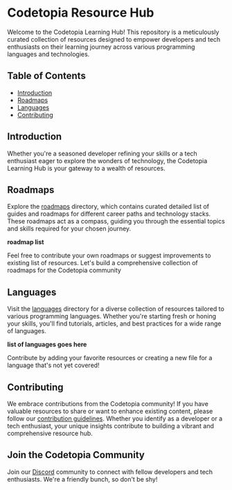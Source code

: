 # Codetopia Resource Hub

Welcome to the Codetopia Learning Hub! This repository is a meticulously curated collection of resources designed to empower developers and tech enthusiasts on their learning journey across various programming languages and technologies.

## Table of Contents
- [Introduction](#introduction)
- [Roadmaps](#roadmaps)
- [Languages](#languages)
- [Contributing](#contributing)

## Introduction

Whether you're a seasoned developer refining your skills or a tech enthusiast eager to explore the wonders of technology, the Codetopia Learning Hub is your gateway to a wealth of resources. 

## Roadmaps

Explore the [roadmaps](/roadmaps/) directory, which contains curated detailed list of guides and roadmaps for different career paths and technology stacks. These roadmaps act as a compass, guiding you through the essential topics and skills required for your chosen journey.

**roadmap list**

Feel free to contribute your own roadmaps or suggest improvements to existing list of resources. Let's build a comprehensive collection of roadmaps for the Codetopia community

## Languages

Visit the [languages](/langauges) directory for a diverse collection of resources tailored to various programming languages. Whether you're starting fresh or honing your skills, you'll find tutorials, articles, and best practices for a wide range of languages.

**list of languages goes here**

Contribute by adding your favorite resources or creating a new file for a language that's not yet covered!

## Contributing

We embrace contributions from the Codetopia community! If you have valuable resources to share or want to enhance existing content, please follow our [contribution guidelines](CONTRIBUTING.md). Whether you identify as a developer or a tech enthusiast, your unique insights contribute to building a vibrant and comprehensive resource hub.

## Join the Codetopia Community

Join our [Discord](https://discord.gg/qr7ncUrM6b) community to connect with fellow developers and tech enthusiasts. We're a friendly bunch, so don't be shy!
